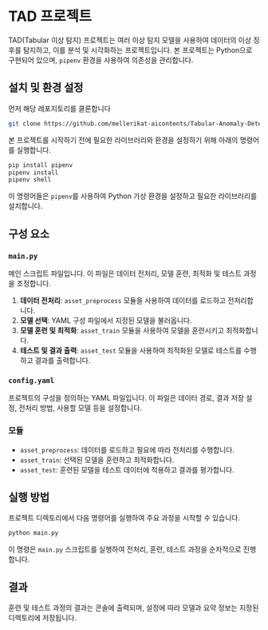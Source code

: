 # TAD 프로젝트

TAD(Tabular 이상 탐지) 프로젝트는 여러 이상 탐지 모델을 사용하여 데이터의 이상 징후를 탐지하고, 이를 분석 및 시각화하는 프로젝트입니다. 본 프로젝트는 Python으로 구현되어 있으며, `pipenv` 환경을 사용하여 의존성을 관리합니다.

## 설치 및 환경 설정
먼저 해당 레포지토리를 클론합니다
```bash
git clone https://github.com/mellerikat-aicontents/Tabular-Anomaly-Detection.git
```

본 프로젝트를 시작하기 전에 필요한 라이브러리와 환경을 설정하기 위해 아래의 명령어를 실행합니다.

```bash
pip install pipenv
pipenv install
pipenv shell
```

이 명령어들은 `pipenv`를 사용하여 Python 가상 환경을 설정하고 필요한 라이브러리를 설치합니다.

## 구성 요소

### `main.py`

메인 스크립트 파일입니다. 이 파일은 데이터 전처리, 모델 훈련, 최적화 및 테스트 과정을 조정합니다.

1. **데이터 전처리**: `asset_preprocess` 모듈을 사용하여 데이터를 로드하고 전처리합니다.
2. **모델 선택**: YAML 구성 파일에서 지정된 모델을 불러옵니다.
3. **모델 훈련 및 최적화**: `asset_train` 모듈을 사용하여 모델을 훈련시키고 최적화합니다.
4. **테스트 및 결과 출력**: `asset_test` 모듈을 사용하여 최적화된 모델로 테스트를 수행하고 결과를 출력합니다.

### `config.yaml`

프로젝트의 구성을 정의하는 YAML 파일입니다. 이 파일은 데이터 경로, 결과 저장 설정, 전처리 방법, 사용할 모델 등을 설정합니다.

### 모듈

- `asset_preprocess`: 데이터를 로드하고 필요에 따라 전처리를 수행합니다.
- `asset_train`: 선택된 모델을 훈련하고 최적화합니다.
- `asset_test`: 훈련된 모델을 테스트 데이터에 적용하고 결과를 평가합니다.

## 실행 방법

프로젝트 디렉토리에서 다음 명령어를 실행하여 주요 과정을 시작할 수 있습니다.

```bash
python main.py
```

이 명령은 `main.py` 스크립트를 실행하여 전처리, 훈련, 테스트 과정을 순차적으로 진행합니다.

## 결과

훈련 및 테스트 과정의 결과는 콘솔에 출력되며, 설정에 따라 모델과 요약 정보는 지정된 디렉토리에 저장됩니다.
